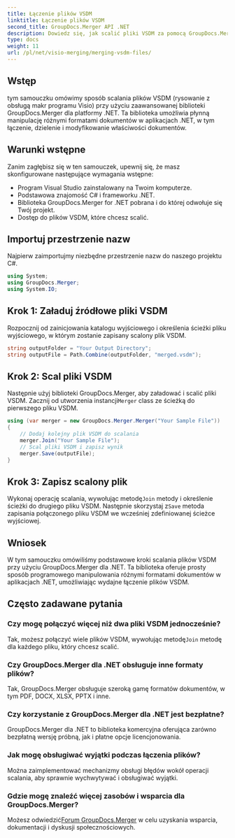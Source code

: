 ```yaml
---
title: Łączenie plików VSDM
linktitle: Łączenie plików VSDM
second_title: GroupDocs.Merger API .NET
description: Dowiedz się, jak scalić pliki VSDM za pomocą GroupDocs.Merger dla .NET. Uprość swoje zadania związane z zarządzaniem dokumentami dzięki tej łatwej w obsłudze bibliotece.
type: docs
weight: 11
url: /pl/net/visio-merging/merging-vsdm-files/
---
```

## Wstęp
tym samouczku omówimy sposób scalania plików VSDM (rysowanie z obsługą makr programu Visio) przy użyciu zaawansowanej biblioteki GroupDocs.Merger dla platformy .NET. Ta biblioteka umożliwia płynną manipulację różnymi formatami dokumentów w aplikacjach .NET, w tym łączenie, dzielenie i modyfikowanie właściwości dokumentów.
## Warunki wstępne
Zanim zagłębisz się w ten samouczek, upewnij się, że masz skonfigurowane następujące wymagania wstępne:
- Program Visual Studio zainstalowany na Twoim komputerze.
- Podstawowa znajomość C# i frameworku .NET.
- Biblioteka GroupDocs.Merger for .NET pobrana i do której odwołuje się Twój projekt.
- Dostęp do plików VSDM, które chcesz scalić.

## Importuj przestrzenie nazw
Najpierw zaimportujmy niezbędne przestrzenie nazw do naszego projektu C#.
```csharp
using System; 
using GroupDocs.Merger;
using System.IO;
```
## Krok 1: Załaduj źródłowe pliki VSDM
Rozpocznij od zainicjowania katalogu wyjściowego i określenia ścieżki pliku wyjściowego, w którym zostanie zapisany scalony plik VSDM.
```csharp
string outputFolder = "Your Output Directory";
string outputFile = Path.Combine(outputFolder, "merged.vsdm");
```
## Krok 2: Scal pliki VSDM
 Następnie użyj biblioteki GroupDocs.Merger, aby załadować i scalić pliki VSDM. Zacznij od utworzenia instancji`Merger` class ze ścieżką do pierwszego pliku VSDM.
```csharp
using (var merger = new GroupDocs.Merger.Merger("Your Sample File"))
{
    // Dodaj kolejny plik VSDM do scalania
    merger.Join("Your Sample File");
    // Scal pliki VSDM i zapisz wynik
    merger.Save(outputFile);
}
```
## Krok 3: Zapisz scalony plik
Wykonaj operację scalania, wywołując metodę`Join` metody i określenie ścieżki do drugiego pliku VSDM. Następnie skorzystaj z`Save` metoda zapisania połączonego pliku VSDM we wcześniej zdefiniowanej ścieżce wyjściowej.

## Wniosek
W tym samouczku omówiliśmy podstawowe kroki scalania plików VSDM przy użyciu GroupDocs.Merger dla .NET. Ta biblioteka oferuje prosty sposób programowego manipulowania różnymi formatami dokumentów w aplikacjach .NET, umożliwiając wydajne łączenie plików VSDM.

## Często zadawane pytania
### Czy mogę połączyć więcej niż dwa pliki VSDM jednocześnie?
 Tak, możesz połączyć wiele plików VSDM, wywołując metodę`Join` metodę dla każdego pliku, który chcesz scalić.
### Czy GroupDocs.Merger dla .NET obsługuje inne formaty plików?
Tak, GroupDocs.Merger obsługuje szeroką gamę formatów dokumentów, w tym PDF, DOCX, XLSX, PPTX i inne.
### Czy korzystanie z GroupDocs.Merger dla .NET jest bezpłatne?
GroupDocs.Merger dla .NET to biblioteka komercyjna oferująca zarówno bezpłatną wersję próbną, jak i płatne opcje licencjonowania.
### Jak mogę obsługiwać wyjątki podczas łączenia plików?
Można zaimplementować mechanizmy obsługi błędów wokół operacji scalania, aby sprawnie wychwytywać i obsługiwać wyjątki.
### Gdzie mogę znaleźć więcej zasobów i wsparcia dla GroupDocs.Merger?
 Możesz odwiedzić[Forum GroupDocs.Merger](https://forum.groupdocs.com/c/merger/32) w celu uzyskania wsparcia, dokumentacji i dyskusji społecznościowych.
